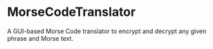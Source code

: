 # MorseCodeTranslator

A GUI-based Morse Code translator to encrypt and decrypt any given phrase and Morse text.
